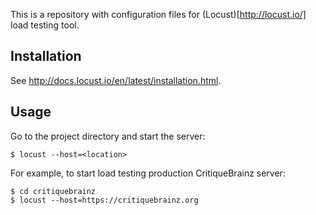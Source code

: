 This is a repository with configuration files for (Locust)[http://locust.io/] load testing tool.

## Installation

See http://docs.locust.io/en/latest/installation.html.

## Usage

Go to the project directory and start the server:

    $ locust --host=<location>
    
For example, to start load testing production CritiqueBrainz server:

    $ cd critiquebrainz
    $ locust --host=https://critiquebrainz.org
